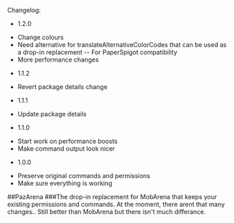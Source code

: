 Changelog:
+ 1.2.0
- Change colours
- Need alternative for translateAlternativeColorCodes that can be used as a drop-in replacement -- For PaperSpigot compatibility
- More performance changes
+ 1.1.2
- Revert package details change
+ 1.1.1
- Update package details
+ 1.1.0
- Start work on performance boosts
- Make command output look nicer
+ 1.0.0
- Preserve original commands and permissions
- Make sure everything is working

##PazArena
###The drop-in replacement for MobArena that keeps your existing permissions and commands.
At the moment, there arent that many changes.. Still better than MobArena but there isn't much differance.
